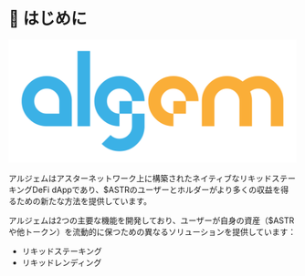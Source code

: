 # 👋  はじめに

![](.gitbook/assets/Logo.png)

アルジェムはアスターネットワーク上に構築されたネイティブなリキッドステーキングDeFi dAppであり、$ASTRのユーザーとホルダーがより多くの収益を得るための新たな方法を提供しています。

アルジェムは2つの主要な機能を開発しており、ユーザーが自身の資産（$ASTRや他トークン）を流動的に保つための異なるソリューションを提供しています：

* リキッドステーキング
* リキッドレンディング

